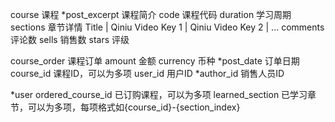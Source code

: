 course          课程
    *post_excerpt 课程简介
    code        课程代码
    duration    学习周期
    sections    章节详情
        Title | Qiniu Video Key 1 | Qiniu Video Key 2 | ...
    comments    评论数
    sells       销售数
    stars       评级

course_order    课程订单
    amount      金额
    currency    币种
    *post_date  订单日期
    course_id   课程ID，可以为多项
    user_id     用户ID
    *author_id  销售人员ID

*user
    ordered_course_id   已订购课程，可以为多项
    learned_section     已学习章节，可以为多项，每项格式如{course_id}-{section_index}
